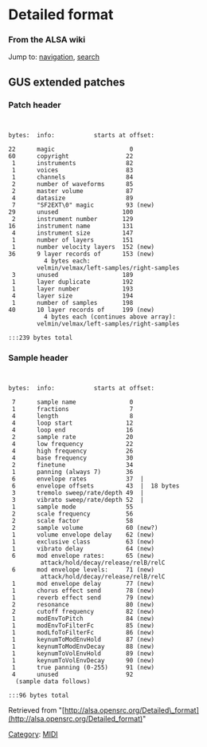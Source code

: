 Detailed format
===============

### From the ALSA wiki

Jump to: [navigation](#mw-head), [search](#p-search)

GUS extended patches
--------------------

### Patch header

` `

    bytes:  info:           starts at offset:

    22      magic                     0
    60      copyright                22
     1      instruments              82
     1      voices                   83
     1      channels                 84
     2      number of waveforms      85
     2      master volume            87
     4      datasize                 89
     7      "SF2EXT\0" magic         93 (new)
    29      unused                  100
     2      instrument number       129
    16      instrument name         131
     4      instrument size         147
     1      number of layers        151
     1      number velocity layers  152 (new)
    36      9 layer records of      153 (new)
              4 bytes each:
            velmin/velmax/left-samples/right-samples
     3      unused                  189
     1      layer duplicate         192
     1      layer number            193
     4      layer size              194
     1      number of samples       198
    40      10 layer records of     199 (new)
              4 bytes each (continues above array):
            velmin/velmax/left-samples/right-samples

    :::239 bytes total

### Sample header

` `

    bytes:  info:           starts at offset:

     7      sample name               0
     1      fractions                 7
     4      length                    8
     4      loop start               12
     4      loop end                 16
     2      sample rate              20
     4      low frequency            22
     4      high frequency           26
     4      base frequency           30
     2      finetune                 34
     1      panning (always 7)       36
     6      envelope rates           37  |
     6      envelope offsets         43  |  18 bytes
     3      tremolo sweep/rate/depth 49  |
     3      vibrato sweep/rate/depth 52  |
     1      sample mode              55
     2      scale frequency          56
     2      scale factor             58
     2      sample volume            60 (new?)
     1      volume envelope delay    62 (new)
     1      exclusive class          63 (new)
     1      vibrato delay            64 (new)
     6      mod envelope rates:      65 (new)
             attack/hold/decay/release/relB/relC
     6      mod envelope levels:     71 (new)
             attack/hold/decay/release/relB/relC
     1      mod envelope delay       77 (new)
     1      chorus effect send       78 (new)
     1      reverb effect send       79 (new)
     2      resonance                80 (new)
     2      cutoff frequency         82 (new)
     1      modEnvToPitch            84 (new)
     1      modEnvToFilterFc         85 (new)
     1      modLfoToFilterFc         86 (new)
     1      keynumToModEnvHold       87 (new)
     1      keynumToModEnvDecay      88 (new)
     1      keynumToVolEnvHold       89 (new)
     1      keynumToVolEnvDecay      90 (new)
     1      true panning (0-255)     91 (new)
     4      unused                   92
      (sample data follows)

    :::96 bytes total

Retrieved from
"[http://alsa.opensrc.org/Detailed\_format](http://alsa.opensrc.org/Detailed_format)"

[Category](/Special:Categories "Special:Categories"):
[MIDI](/Category:MIDI "Category:MIDI")

